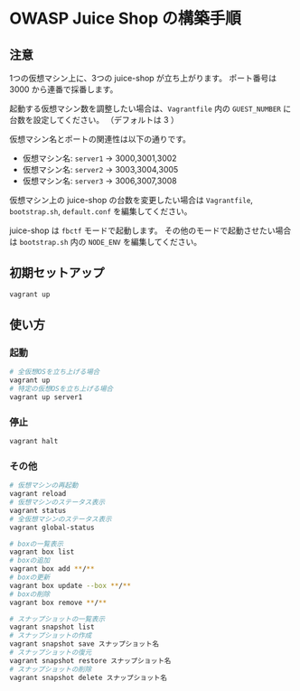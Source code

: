 # OWASP Juice Shop の構築手順

## 注意

1つの仮想マシン上に、3つの juice-shop が立ち上がります。
ポート番号は 3000 から連番で採番します。

起動する仮想マシン数を調整したい場合は、`Vagrantfile` 内の `GUEST_NUMBER` に台数を設定してください。
（デフォルトは 3 ）

仮想マシン名とポートの関連性は以下の通りです。

- 仮想マシン名: `server1` -> 3000,3001,3002
- 仮想マシン名: `server2` -> 3003,3004,3005
- 仮想マシン名: `server3` -> 3006,3007,3008

仮想マシン上の juice-shop の台数を変更したい場合は `Vagrantfile`, `bootstrap.sh`, `default.conf` を編集してください。

juice-shop は `fbctf` モードで起動します。
その他のモードで起動させたい場合は `bootstrap.sh` 内の `NODE_ENV` を編集してください。

## 初期セットアップ

```bash
vagrant up
```

## 使い方

### 起動

```bash
# 全仮想OSを立ち上げる場合
vagrant up
# 特定の仮想OSを立ち上げる場合
vagrant up server1
```

### 停止

```bash
vagrant halt
```

### その他

```bash
# 仮想マシンの再起動
vagrant reload
# 仮想マシンのステータス表示
vagrant status
# 全仮想マシンのステータス表示
vagrant global-status

# boxの一覧表示
vagrant box list
# boxの追加
vagrant box add **/**
# boxの更新
vagrant box update --box **/**
# boxの削除
vagrant box remove **/**

# スナップショットの一覧表示
vagrant snapshot list
# スナップショットの作成
vagrant snapshot save スナップショット名
# スナップショットの復元
vagrant snapshot restore スナップショット名
# スナップショットの削除
vagrant snapshot delete スナップショット名
```
